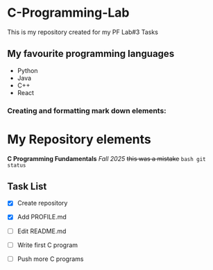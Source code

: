 # C-Programming-Lab
This is my repository created for my PF Lab#3 Tasks
## My favourite programming languages
+ Python
+ Java
+ C++
+ React
### Creating and formatting mark down elements:
# My Repository elements
**C Programming Fundamentals**
*Fall 2025*
~~this was a mistake~~
```bash git status```
## Task List
- [x] Create repository  
- [x] Add PROFILE.md  
- [ ] Edit README.md  
- [ ] Write first C program  
- [ ] Push more C programs  
  

